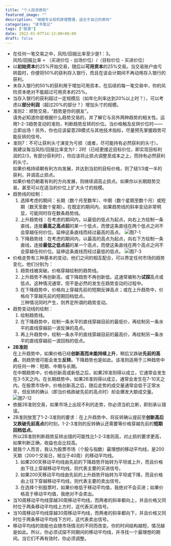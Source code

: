 ```yaml
---
title: "个人投资原则"
featured_image: ""
description: "根据专业投机原理整理，适合于自己的原则"
categories: "读书笔记"
tags: ["股票"]
date: 2022-01-07T14:13:00+08:00
draft: false
---
```


+ 在任何一笔交易之中，风险/回报比率至少是1：3。  
风险/回报比率 = （买进价位 - 出场价位）/（目标价位 - 买进价位）  
+ 以**初始资本**的25%开始交易，随后以**可用资本**的25%交易。当交易账户由亏转盈时，你便将50%的获利存入银行，而且在该会计期间不再动用存入银行的获利。
+ 未存入银行的50%的获利用于增加可用资本，在后续的每一笔交易中，你的风险资本绝对不能超过可用资本的25%。
+ 当存入银行的获利超过一定规模后（如年化利率达到20%以上时？），可以考虑以**部分利润**（超过20%的部分？）增加头寸的规模。
+ 准则2：顺势交易，“趋势是你的朋友”。  
请务必知道你是根据什么趋势交易的，并了解它与另外两种趋势的相关性。运用1-2-3趋势变动的准则，判断趋势反转的价位。当价格触及反转价位时——立即出场！另外，你也应该留意2B模式与其他技术指标，尽量预先掌握趋势可能反转的信号。
+ 准则7：不可让获利头寸演变为亏损（或者，尽可能持有必然获利的头寸）。  
我建议每当风险/回报比率变为1：2时（已经更接近目标价位，即实现目标利润的2/3，有部分获利时），你应该将止损点调整至成本之上，而持有必然获利的头寸。  
如果价格持续朝有利方向发展，并达到当初的目标价格，则了结1/3或一半的获利，并调高止损点。  
如果价格仍朝着有利的方向发展，则继续调高止损点。如果你以长期趋势交易，甚至可以在适当的价位上扩大头寸的规模。 
+ 趋势线的绘制：
  1. 选择考虑的期间：长期（数个月至数年）、中期（数个星期至数个月）或短期（数天至数个星期）。在既定的期间内，如果趋势线的斜率变动非常明显，可能同时存在数条趋势线。
  2. 上升趋势线：在考虑的期间内，以最低的低点为起点，向右上方绘制一条直线，连接**最高之高点前**的某一个低点，而使这条直线在两个低点之间不会穿越任何价位。延伸这条直线而经过最高的高点。
  ![图7-1](/images/专业投机原理读书笔记/7-1.jpg "图7-1 正确的上升趋势线")
  3. 下降趋势线：在考虑的期间内，以最高的高点为起点，向右下方绘制一条直线，连接**最低之低点前**的某一个高点，而使这条直线在两个高点之间不会穿越任何价位。延伸这条直线而经过最低的低点。
  ![图7-3](/images/专业投机原理读书笔记/7-3.jpg "图7-3 正确的下降趋势线")
+ 价格走势有三种基本的变动，他们之间的相互配合，可以界定任何市场的趋势变化。他们分别为：
  1. 趋势线被突破。价格穿越绘制的趋势线。
  2. 上升趋势不再创新高，或下降趋势不再创新低。这通常被称为**试探**高点或低点。这种情况通常，但不是必然的发生在趋势变动的过程中。
  3. 在下降趋势中，价格向上穿越先前的短期反弹高点；或在上升趋势中，价格向下穿越先前的短期回档低点。  
三种情况同时产生，则界定所谓的趋势变动。
+ 趋势变动线的绘制：
  1. 绘制趋势线。
  2. 在下降趋势中，绘制一条水平的直线穿越目前的最低价，再绘制另一条水平的直线穿越前一波反弹的高点。
  3. 再上升趋势中，绘制一条水平的直线穿越目前的最高价，再绘制另一条水平的直线穿越前一波回档的低点。 
+ **2B准则**  
在上升趋势中，如果价格已经**创新高而未能持续上升**，稍后又跌破**先前的高点**，则趋势很可能会发生**反转**。下降趋势也是如此。该准则适用于三种趋势中的任何一种：短期、中期与长期。  
在中期趋势中，价格创新高或新低之后，如果2B准则得以成立，它通常会发生在3-5天之内。在长期趋势中，如果2B准则得以成立，通常会发生在7-10天之内。在股票市场中，价格创新高之后，随后走势的成交量通常会低于正常水平，但反转的确认（即当价格跌破先前的高点时）却会爆发大额成交量。
![图7-12](/images/专业投机原理读书笔记/7-12.jpg "图7-12 中期的2B")
+ 依据2B准则交易，如果市场上出现不利的走势，你必须当机立断，即刻承认错误。
+ 2B准则放宽了1-2-3准则的要求：在上升趋势中，将反转确认提前至**创新高后又跌破先前高点**的时刻，1-2-3准则的反转确认还需要等价格穿越先前的**短期回档低点**。  
所以2B准则判断趋势反转出错的可能性比1-2-3准则高，对止损的要求更高，如果判断正确，收益也会比较高。
+ 就我个人而言，我认为股票市场（个股与指数）最理想的移动平均线，是200天期（200个交易日，相当于40周）的移动平均线。
  1. 如果200天移动平均线由先前的下降趋势开始转为平坦或上升，而且价格由下往上穿越移动平均线，则代表主要的买进信号。
  2. 如果200天移动平均线由先前的上升趋势开始转为平坦或下降，而且价格由上往下穿越移动平均线，则代表主要的卖出信号。
  3. 在选择个别股票时，如果价格低于移动平均值，我绝对不会买进；如果价格高于移动平均值，我绝对不会卖出。
+ 当10周移动平均线穿越30周移动平均线，而两者的斜率都向上，并且价格又同时位于两条移动平均线上方时，这代表买进信号。
+ 当10周移动平均线穿越30周移动平均线，而两者的斜率都向下，并且价格又同时位于两条移动平均线下方时，这代表卖出信号。
+ 移动平均线的效能也会随市场情况的不同而改变。你的时间结构越短，情况越是如此。所以，你必须试探不同期间的移动平均线，并寻找一个最理想的期间。当它们不再有效时，你必须调整。
